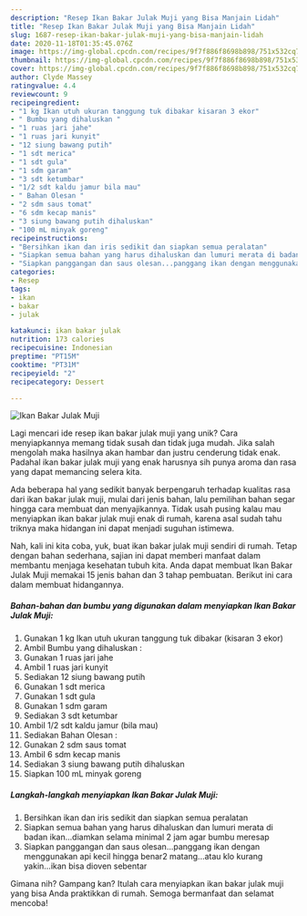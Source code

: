 ```yaml
---
description: "Resep Ikan Bakar Julak Muji yang Bisa Manjain Lidah"
title: "Resep Ikan Bakar Julak Muji yang Bisa Manjain Lidah"
slug: 1687-resep-ikan-bakar-julak-muji-yang-bisa-manjain-lidah
date: 2020-11-18T01:35:45.076Z
image: https://img-global.cpcdn.com/recipes/9f7f886f8698b898/751x532cq70/ikan-bakar-julak-muji-foto-resep-utama.jpg
thumbnail: https://img-global.cpcdn.com/recipes/9f7f886f8698b898/751x532cq70/ikan-bakar-julak-muji-foto-resep-utama.jpg
cover: https://img-global.cpcdn.com/recipes/9f7f886f8698b898/751x532cq70/ikan-bakar-julak-muji-foto-resep-utama.jpg
author: Clyde Massey
ratingvalue: 4.4
reviewcount: 9
recipeingredient:
- "1 kg Ikan utuh ukuran tanggung tuk dibakar kisaran 3 ekor"
- " Bumbu yang dihaluskan "
- "1 ruas jari jahe"
- "1 ruas jari kunyit"
- "12 siung bawang putih"
- "1 sdt merica"
- "1 sdt gula"
- "1 sdm garam"
- "3 sdt ketumbar"
- "1/2 sdt kaldu jamur bila mau"
- " Bahan Olesan "
- "2 sdm saus tomat"
- "6 sdm kecap manis"
- "3 siung bawang putih dihaluskan"
- "100 mL minyak goreng"
recipeinstructions:
- "Bersihkan ikan dan iris sedikit dan siapkan semua peralatan"
- "Siapkan semua bahan yang harus dihaluskan dan lumuri merata di badan ikan...diamkan selama minimal 2 jam agar bumbu meresap"
- "Siapkan panggangan dan saus olesan...panggang ikan dengan menggunakan api kecil hingga benar2 matang...atau klo kurang yakin...ikan bisa dioven sebentar"
categories:
- Resep
tags:
- ikan
- bakar
- julak

katakunci: ikan bakar julak 
nutrition: 173 calories
recipecuisine: Indonesian
preptime: "PT15M"
cooktime: "PT31M"
recipeyield: "2"
recipecategory: Dessert

---
```



![Ikan Bakar Julak Muji](https://img-global.cpcdn.com/recipes/9f7f886f8698b898/751x532cq70/ikan-bakar-julak-muji-foto-resep-utama.jpg)

Lagi mencari ide resep ikan bakar julak muji yang unik? Cara menyiapkannya memang tidak susah dan tidak juga mudah. Jika salah mengolah maka hasilnya akan hambar dan justru cenderung tidak enak. Padahal ikan bakar julak muji yang enak harusnya sih punya aroma dan rasa yang dapat memancing selera kita.



Ada beberapa hal yang sedikit banyak berpengaruh terhadap kualitas rasa dari ikan bakar julak muji, mulai dari jenis bahan, lalu pemilihan bahan segar hingga cara membuat dan menyajikannya. Tidak usah pusing kalau mau menyiapkan ikan bakar julak muji enak di rumah, karena asal sudah tahu triknya maka hidangan ini dapat menjadi suguhan istimewa.


Nah, kali ini kita coba, yuk, buat ikan bakar julak muji sendiri di rumah. Tetap dengan bahan sederhana, sajian ini dapat memberi manfaat dalam membantu menjaga kesehatan tubuh kita. Anda dapat membuat Ikan Bakar Julak Muji memakai 15 jenis bahan dan 3 tahap pembuatan. Berikut ini cara dalam membuat hidangannya.

<!--inarticleads1-->

##### Bahan-bahan dan bumbu yang digunakan dalam menyiapkan Ikan Bakar Julak Muji:

1. Gunakan 1 kg Ikan utuh ukuran tanggung tuk dibakar (kisaran 3 ekor)
1. Ambil  Bumbu yang dihaluskan :
1. Gunakan 1 ruas jari jahe
1. Ambil 1 ruas jari kunyit
1. Sediakan 12 siung bawang putih
1. Gunakan 1 sdt merica
1. Gunakan 1 sdt gula
1. Gunakan 1 sdm garam
1. Sediakan 3 sdt ketumbar
1. Ambil 1/2 sdt kaldu jamur (bila mau)
1. Sediakan  Bahan Olesan :
1. Gunakan 2 sdm saus tomat
1. Ambil 6 sdm kecap manis
1. Sediakan 3 siung bawang putih dihaluskan
1. Siapkan 100 mL minyak goreng




<!--inarticleads2-->

##### Langkah-langkah menyiapkan Ikan Bakar Julak Muji:

1. Bersihkan ikan dan iris sedikit dan siapkan semua peralatan
1. Siapkan semua bahan yang harus dihaluskan dan lumuri merata di badan ikan...diamkan selama minimal 2 jam agar bumbu meresap
1. Siapkan panggangan dan saus olesan...panggang ikan dengan menggunakan api kecil hingga benar2 matang...atau klo kurang yakin...ikan bisa dioven sebentar




Gimana nih? Gampang kan? Itulah cara menyiapkan ikan bakar julak muji yang bisa Anda praktikkan di rumah. Semoga bermanfaat dan selamat mencoba!
